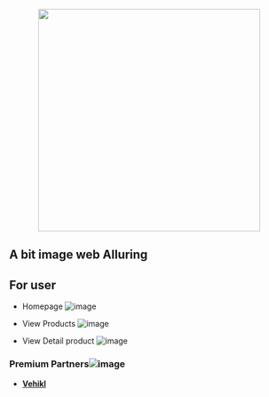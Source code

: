 <p align="center"><a href="https://laravel.com" target="_blank"><img src="![image](https://user-images.githubusercontent.com/62022410/177309944-6158afa2-d64d-48cd-ae6d-b91389d09172.png)" width="400"></a></p>

## A bit image web Alluring
## For user
- Homepage
![image](https://user-images.githubusercontent.com/62022410/177310218-049e610c-8cb8-42f1-b7e4-2e70134d184c.png)

- View Products
![image](https://user-images.githubusercontent.com/62022410/177311440-855c1d7d-dd37-4d53-a668-fc827706cef8.png)

- View Detail product
![image](https://user-images.githubusercontent.com/62022410/177438759-7e90a024-ec53-45bc-ac0d-82d6f0a2d645.png)

### Premium Partners![image](https://user-images.githubusercontent.com/62022410/177309528-b97de844-0af1-4b28-adb4-14bd785064cd.png)
- **[Vehikl](https://vehikl.com/)**
